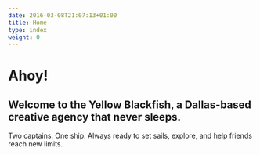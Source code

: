 ```yaml
---
date: 2016-03-08T21:07:13+01:00
title: Home
type: index
weight: 0
---
```


# Ahoy!

## Welcome to the Yellow Blackfish, a Dallas-based creative agency that never sleeps.

Two captains. One ship. Always ready to set sails, explore, and help friends reach new limits.

<!-- ![Material Screenshot](/images/screen.png) -->
